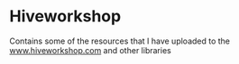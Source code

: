 # Hiveworkshop

Contains some of the resources that I have uploaded to the www.hiveworkshop.com and other libraries
